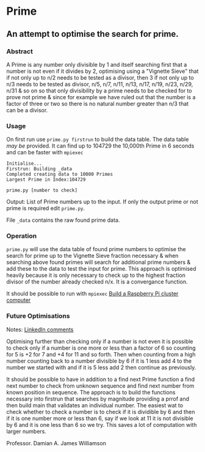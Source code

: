 # Prime
## An attempt to optimise the search for prime.

### Abstract
A Prime is any number only divisible by 1 and itself searching first that a number is not even if it divides by 2, optimising using a "Vignette Sieve" that if not only up to n/2 needs to be tested as a divisor, then 3 if not only up to n/3 needs to be tested as divisor, n/5, n/7, n/11, n/13, n/17, n/19, n/23, n/29, n/31 & so on so that only divisibility by a prime needs to be checked for to prove not prime & since for example we have ruled out that the number is a factor of three or two so there is no natural number greater than n/3 that can be a divisor.

### Usage
On first run use `prime.py firstrun` to build the data table. The data table *may be* provided. It can find up to 104729 the 10,000th Prime in 6 seconds and can be faster with `mpiexec`

```log prime.py firstrun
Initialise...
Firstrun: Building _data
Completed creating data to 10000 Primes
Largest Prime in Index:104729
```

`prime.py [number to check]`

Output: List of Prime numbers up to the input. If only the output prime or not prime is required edit `prime.py`.

File `_data` contains the raw found prime data.

### Operation
`prime.py` will use the data table of found prime numbers to optimise the search for prime up to the Vignette Sieve fraction necessary & when searching above found primes will search for additional prime numbers & add these to the data to test the input for prime. This approach is optimised heavily because it is only necessary to check up to the highest fraction divisor of the number already checked n/x. It is a convergance function.

It should be possible to run with `mpiexec` [Build a Raspberry Pi cluster computer][1]

### Future Optimisations

Notes: [LinkedIn comments][2]

Optimising further than checking only if a number is not even it is possible to check only if a number is one more or less than a factor of 6 so counting for 5 is +2 for 7 and +4 for 11 and so forth. Then when counting from a high number counting back to a number divisible by 6 if it is 1 less add 4 to the number we started with and if it is 5 less add 2 then continue as previously.

It should be possible to have in addition to a find next Prime function a find next number to check from unknown sequence and find next number from known position in sequence. The approach is to build the functions necessary into firstrun that searches by magnitude providing a prrof and then build main that validates an individual number. The easiest wat to check whether to check a number is to check if it is dividible by 6 and then if it is one number more or less than 6, say if we look at 11 it is  not divisible by 6 and it is one less than 6 so we try. This saves a lot of computation with larger numbers. 

Professor. Damian A. James Williamson

[1]: https://magpi.raspberrypi.com/articles/build-a-raspberry-pi-cluster-computer
[2]: https://www.linkedin.com/feed/update/urn:li:activity:7152930677804421120?commentUrn=urn%3Ali%3Acomment%3A%28activity%3A7152930677804421120%2C7155347903270522880%29&dashCommentUrn=urn%3Ali%3Afsd_comment%3A%287155347903270522880%2Curn%3Ali%3Aactivity%3A7152930677804421120%29
